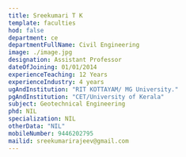 ```yaml
---
title: Sreekumari T K
template: faculties
hod: false
department: ce
departmentFullName: Civil Engineering
image: ./image.jpg
designation: Assistant Professor
dateOfJoining: 01/01/2014
experienceTeaching: 12 Years
experienceIndustry: 4 years
ugAndInstitution: "RIT KOTTAYAM/ MG University."
pgAndInstitution: "CET/University of Kerala"
subject: Geotechnical Engineering
phd: NIL
specialization: NIL
otherData: "NIL"
mobileNumber: 9446202795
mailid: sreekumarirajeev@gmail.com
---
```

